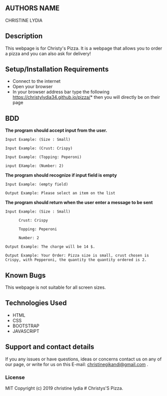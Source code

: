 ## AUTHORS NAME 
CHRISTINE LYDIA

## Description
This webpage is for Christy's Pizza. It is a webpage  that allows you to order a pizza and you can also ask for delivery!

## Setup/Installation Requirements
* Connect to the internet
* Open your browser
* In your browser address bar type the following
https://christylydia34.github.io/pizza/* then you will directly be on their page

## BDD

**The program should accept input from the user.**

    Input Example: (Size : Small)

    Input Example: (Crust: Crispy)

    Input Example: (Topping: Peperoni)
    
    input EXample: (Number: 2)

**The program should recognize if input field is empty**

    Input Example: (empty field)

    Output Example: Please select an item on the list

**The program should return when the user enter a message to be sent**

    Input Example: (Size : Small)

          Crust: Crispy

          Topping: Peperoni

          Number: 2

    Output Example: The charge will be 14 $.      

    Output Example: Your Order: Pizza size is small, crust chosen is Crispy, with Pepperoni, the quantity the quantity ordered is 2.



## Known Bugs
This webpage is not suitable for all screen sizes.

## Technologies Used
* HTML 
* CSS
* BOOTSTRAP
* JAVASCRIPT

## Support and contact details
If you any issues or have questions, ideas or concerns contact us on any of our page, or write for us on this E-mail: christinegikandi@gmail.com .
### License
MIT Copyright (c) 2019 christine lydia # Christys'S Pizza. 
